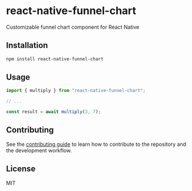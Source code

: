 # react-native-funnel-chart

Customizable funnel chart component for React Native

## Installation

```sh
npm install react-native-funnel-chart
```

## Usage

```js
import { multiply } from "react-native-funnel-chart";

// ...

const result = await multiply(3, 7);
```

## Contributing

See the [contributing guide](CONTRIBUTING.md) to learn how to contribute to the repository and the development workflow.

## License

MIT

